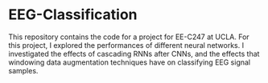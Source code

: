 # EEG-Classification
This repository contains the code for a project for EE-C247 at UCLA. 
For this project, I explored the performances of different neural networks. 
I investigated the effects of cascading RNNs after CNNs, and the effects that windowing data augmentation techniques have on classifying EEG signal samples. 
